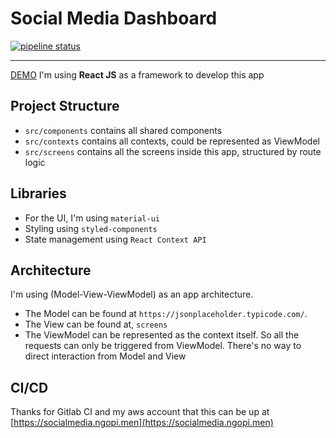 # Social Media Dashboard
[![pipeline status](https://gitlab.com/yahyasahaja/social-media-dashboard/badges/master/pipeline.svg)](https://gitlab.com/yahyasahaja/social-media-dashboard/commits/master)

---

[DEMO](https://socialmedia.ngopi.men)
I'm using **React JS** as a framework to develop this app

## Project Structure

- ``src/components`` contains all shared components
- ``src/contexts`` contains all contexts, could be represented as ViewModel
- ``src/screens`` contains all the screens inside this app, structured by route logic

## Libraries
- For the UI, I'm using `material-ui`
- Styling using `styled-components`
- State management using `React Context API`

## Architecture

I'm using (Model-View-ViewModel) as an app architecture. 
- The Model can be found at `https://jsonplaceholder.typicode.com/`.
- The View can be found at, `screens`
- The ViewModel can be represented as the context itself. So all the requests can only be triggered from ViewModel. There's no way to direct interaction from Model and View

## CI/CD
Thanks for Gitlab CI and my aws account that this can be up at [https://socialmedia.ngopi.men](https://socialmedia.ngopi.men)